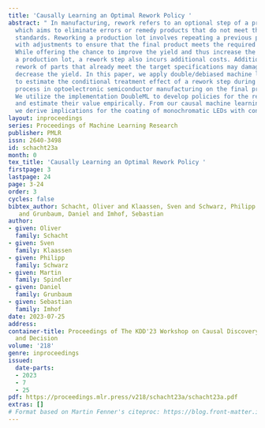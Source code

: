 ```yaml
---
title: 'Causally Learning an Optimal Rework Policy '
abstract: " In manufacturing, rework refers to an optional step of a production process
  which aims to eliminate errors or remedy products that do not meet the desired quality
  standards. Reworking a production lot involves repeating a previous production stage
  with adjustments to ensure that the final product meets the required specifications.
  While offering the chance to improve the yield and thus increase the revenue of
  a production lot, a rework step also incurs additional costs. Additionally, the
  rework of parts that already meet the target specifications may damage them and
  decrease the yield. In this paper, we apply double/debiased machine learning (DML)
  to estimate the conditional treatment effect of a rework step during the color conversion
  process in optoelectronic semiconductor manufacturing on the final product yield.
  We utilize the implementation DoubleML to develop policies for the rework of components
  and estimate their value empirically. From our causal machine learning analysis
  we derive implications for the coating of monochromatic LEDs with conversion layers."
layout: inproceedings
series: Proceedings of Machine Learning Research
publisher: PMLR
issn: 2640-3498
id: schacht23a
month: 0
tex_title: 'Causally Learning an Optimal Rework Policy '
firstpage: 3
lastpage: 24
page: 3-24
order: 3
cycles: false
bibtex_author: Schacht, Oliver and Klaassen, Sven and Schwarz, Philipp and Spindler, Martin
   and Grunbaum, Daniel and Imhof, Sebastian
author:
- given: Oliver
  family: Schacht
- given: Sven
  family: Klaassen
- given: Philipp
  family: Schwarz
- given: Martin
  family: Spindler
- given: Daniel
  family: Grunbaum
- given: Sebastian
  family: Imhof
date: 2023-07-25
address:
container-title: Proceedings of The KDD'23 Workshop on Causal Discovery, Prediction
  and Decision
volume: '218'
genre: inproceedings
issued:
  date-parts:
  - 2023
  - 7
  - 25
pdf: https://proceedings.mlr.press/v218/schacht23a/schacht23a.pdf
extras: []
# Format based on Martin Fenner's citeproc: https://blog.front-matter.io/posts/citeproc-yaml-for-bibliographies/
---
```

